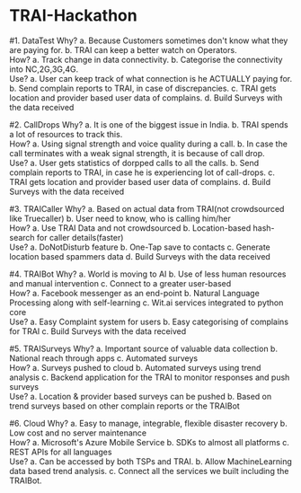 # TRAI-Hackathon
#1. DataTest
Why?
a. Because Customers sometimes don't know what they are paying for.
b. TRAI can keep a better watch on Operators.<br>
How?
a. Track change in data connectivity.
b. Categorise the connectivity into NC,2G,3G,4G.<br>
Use?
a. User can keep track of what connection is he ACTUALLY paying for.
b. Send complain reports to TRAI, in case of discrepancies.
c. TRAI gets location and provider based user data of complains.
d. Build Surveys with the data received<br>

#2. CallDrops
Why?
a. It is one of the biggest issue in India.
b. TRAI spends a lot of resources to track this.<br>
How?
a. Using signal strength and voice quality during a call.
b. In case the call terminates with a weak signal strength, it is because of call drop.<br>
Use?
a. User gets statistics of dorpped calls to all the calls.
b. Send complain reports to TRAI, in case he is experiencing lot of call-drops.
c. TRAI gets location and provider based user data of complains.
d. Build Surveys with the data received<br>

#3. TRAICaller
Why? 
a. Based on actual data from TRAI(not crowdsourced like Truecaller)
b. User need to know, who is calling him/her<br>
How?
a. Use TRAI Data and not crowdsourced
b. Location-based hash-search for caller details(faster)<br>
Use?
a. DoNotDisturb feature
b. One-Tap save to contacts
c. Generate location based spammers data
d. Build Surveys with the data received<br>

#4. TRAIBot
Why?
a. World is moving to AI
b. Use of less human resources and manual intervention
c. Connect to a greater user-based<br>
How?
a. Facebook messenger as an end-point
b. Natural Language Processing along with self-learning
c. Wit.ai services integrated to python core<br>
Use?
a. Easy Complaint system for users
b. Easy categorising of complains for TRAI
c. Build Surveys with the data received<br>

#5. TRAISurveys
Why?
a. Important source of valuable data collection
b. National reach through apps
c. Automated surveys<br>
How?
a. Surveys pushed to cloud
b. Automated surveys using trend analysis
c. Backend application for the TRAI to monitor responses and push surveys<br>
Use?
a. Location & provider based surveys can be pushed
b. Based on trend surveys based on other complain reports or the TRAIBot<br>

#6. Cloud
Why?
a. Easy to manage, integrable, flexible disaster recovery
b. Low cost and no server maintenance<br>
How?
a. Microsoft's Azure Mobile Service
b. SDKs to almost all platforms
c. REST APIs for all languages<br>
Use?
a. Can be accessed by both TSPs and TRAI.
b. Allow MachineLearning data based trend analysis.
c. Connect all the services we built including the TRAIBot.<br>

